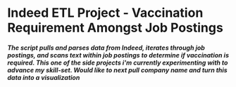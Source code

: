 # Indeed ETL Project - Vaccination Requirement Amongst Job Postings
##### The script pulls and parses data from Indeed, iterates through job postings, and scans text within job postings to determine if vaccination is required. This one of the side projects i'm currently experimenting with to advance my skill-set. Would like to next pull company name and turn this data into a visualization
